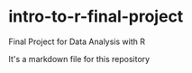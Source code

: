 # intro-to-r-final-project

Final Project for Data Analysis with R

It's a markdown file for this repository
